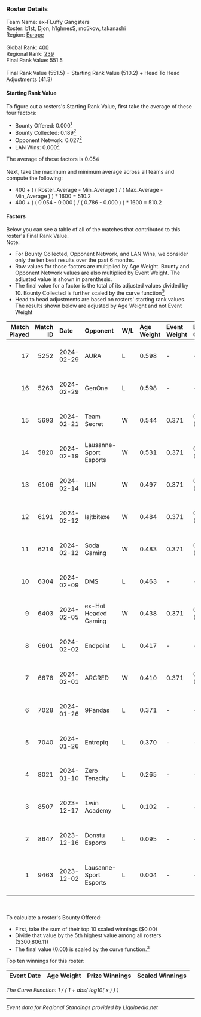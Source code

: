 ### Roster Details<br />
Team Name: ex-FLuffy Gangsters<br />
Roster: b1st, Djon, h1ghnesS, mo5kow, takanashi<br />
Region: [Europe]( ../standings_europe.md)<br />
<br />
Global Rank: [400](../standings_global.md)<br />
Regional Rank: [239]( ../standings_europe.md)<br />
Final Rank Value:  551.5<br />
<br />
Final Rank Value (551.5) = Starting Rank Value (510.2) + Head To Head Adjustments (41.3)<br />

#### Starting Rank Value<br />
To figure out a rosters's Starting Rank Value, first take the average of these four factors:<br />
- Bounty Offered: 0.000[<sup>1</sup>](#table2)
- Bounty Collected: 0.189[<sup>2</sup>](#table1)
- Opponent Network: 0.027[<sup>2</sup>](#table1)
- LAN Wins: 0.000[<sup>2</sup>](#table1)

The average of these factors is 0.054<br />
<br />
Next, take the maximum and minimum average across all teams and compute the following:<br />
- 400 + ( ( Roster_Average - Min_Average ) / ( Max_Average - Min_Average ) ) * 1600 = 510.2
- 400 + ( ( 0.054 - 0.000 ) / ( 0.786 - 0.000 ) ) * 1600 = 510.2


#### Factors<br />
Below you can see a table of all of the matches that contributed to this roster's Final Rank Value.<br />
Note:<br />

- For Bounty Collected, Opponent Network, and LAN Wins, we consider only the ten best results over the past 6 months.
- Raw values for those factors are multiplied by Age Weight. Bounty and Opponent Network values are also multiplied by Event Weight. The adjusted value is shown in parenthesis.
- The final value for a factor is the total of its adjusted values divided by 10. Bounty Collected is further scaled by the curve function[<sup>3</sup>](#curveFunction)
- Head to head adjustments are based on rosters' starting rank values. The results shown below are adjusted by Age Weight and not Event Weight
<span id="table1"></span><br />


| Match Played | Match ID | Date       | Opponent               | W/L | Age Weight | Event Weight | Bounty Collected | Opponent Network | LAN Wins  | H2H Adj. | Roster                                       |
| -: | -: | :- | :- | :- | :- | :- | :- | :- | :- | -: | :- |
|           17 |     5252 | 2024-02-29 | AURA                   | L   | 0.598      | -            | -                | -                | -         |    -6.59 | b1st, Djon, h1ghnesS, mo5kow, takanashi      |
|           16 |     5263 | 2024-02-29 | GenOne                 | L   | 0.598      | -            | -                | -                | -         |    -9.17 | b1st, Djon, h1ghnesS, mo5kow, takanashi      |
|           15 |     5693 | 2024-02-21 | Team Secret            | W   | 0.544      | 0.371        | 0.000 (0.000)    | 0.230 (0.047)    | 0 (0.000) |    11.20 | b1st, Djon, h1ghnesS, mo5kow, takanashi      |
|           14 |     5820 | 2024-02-19 | Lausanne-Sport Esports | W   | 0.531      | 0.371        | 0.002 (0.000)    | 0.257 (0.051)    | 0 (0.000) |    12.32 | b1st, Djon, h1ghnesS, mo5kow, takanashi      |
|           13 |     6106 | 2024-02-14 | ILIN                   | W   | 0.497      | 0.371        | 0.000 (0.000)    | 0.196 (0.036)    | 0 (0.000) |     8.13 | b1st, Djon, h1ghnesS, mo5kow, takanashi      |
|           12 |     6191 | 2024-02-12 | lajtbitexe             | W   | 0.484      | 0.371        | 0.001 (0.000)    | 0.069 (0.012)    | 0 (0.000) |     9.14 | b1st, Djon, h1ghnesS, mo5kow, takanashi      |
|           11 |     6214 | 2024-02-12 | Soda Gaming            | W   | 0.483      | 0.371        | 0.000 (0.000)    | 0.098 (0.018)    | 0 (0.000) |    10.16 | b1st, Djon, h1ghnesS, mo5kow, takanashi      |
|           10 |     6304 | 2024-02-09 | DMS                    | L   | 0.463      | -            | -                | -                | -         |    -3.57 | b1st, Djon, h1ghnesS, mo5kow, takanashi      |
|            9 |     6403 | 2024-02-05 | ex-Hot Headed Gaming   | W   | 0.438      | 0.371        | 0.000 (0.000)    | 0.086 (0.014)    | 0 (0.000) |     6.80 | b1st, Djon, h1ghnesS, mo5kow, takanashi      |
|            8 |     6601 | 2024-02-02 | Endpoint               | L   | 0.417      | -            | -                | -                | -         |    -1.14 | b1st, Djon, h1ghnesS, mo5kow, takanashi      |
|            7 |     6678 | 2024-02-01 | ARCRED                 | W   | 0.410      | 0.371        | 0.000 (0.000)    | 0.630 (0.096)    | 0 (0.000) |    10.67 | b1st, Djon, h1ghnesS, mo5kow, takanashi      |
|            6 |     7028 | 2024-01-26 | 9Pandas                | L   | 0.371      | -            | -                | -                | -         |    -0.27 | b1st, Djon, h1ghnesS, mo5kow, takanashi      |
|            5 |     7040 | 2024-01-26 | Entropiq               | L   | 0.370      | -            | -                | -                | -         |    -3.42 | b1st, Djon, h1ghnesS, mo5kow, takanashi      |
|            4 |     8021 | 2024-01-10 | Zero Tenacity          | L   | 0.265      | -            | -                | -                | -         |    -0.32 | b1st, Djon, h1ghnesS, mo5kow, takanashi      |
|            3 |     8507 | 2023-12-17 | 1win Academy           | L   | 0.102      | -            | -                | -                | -         |    -1.15 | 7tetsu, b1st, h1ghnesS, mo5kow, takanashi    |
|            2 |     8647 | 2023-12-16 | Donstu Esports         | L   | 0.095      | -            | -                | -                | -         |    -1.43 | 7tetsu, b1st, h1ghnesS, mo5kow, takanashi    |
|            1 |     9463 | 2023-12-02 | Lausanne-Sport Esports | L   | 0.004      | -            | -                | -                | -         |    -0.05 | arbnorz, Diviiii, Razzmo, Wonderful_Y, xReal |

<br />
<span id="table2"></span><br />
To calculate a roster's Bounty Offered:<br />

- First, take the sum of their top 10 scaled winnings ($0.00)
- Divide that value by the 5th highest value among all rosters ($300,806.11)
- The final value (0.00) is scaled by the curve function.[<sup>3</sup>](#curveFunction)

Top ten winnings for this roster:<br />

| Event Date | Age Weight | Prize Winnings | Scaled Winnings |
| :- | -: | :- | :- |


<span id="curveFunction"></span>_The Curve Function: 1 / ( 1 + abs( log10( x ) ) )_<br />

---
_Event data for Regional Standings provided by Liquipedia.net_<br />
